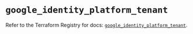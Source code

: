 # `google_identity_platform_tenant`

Refer to the Terraform Registry for docs: [`google_identity_platform_tenant`](https://registry.terraform.io/providers/hashicorp/google/6.30.0/docs/resources/identity_platform_tenant).
